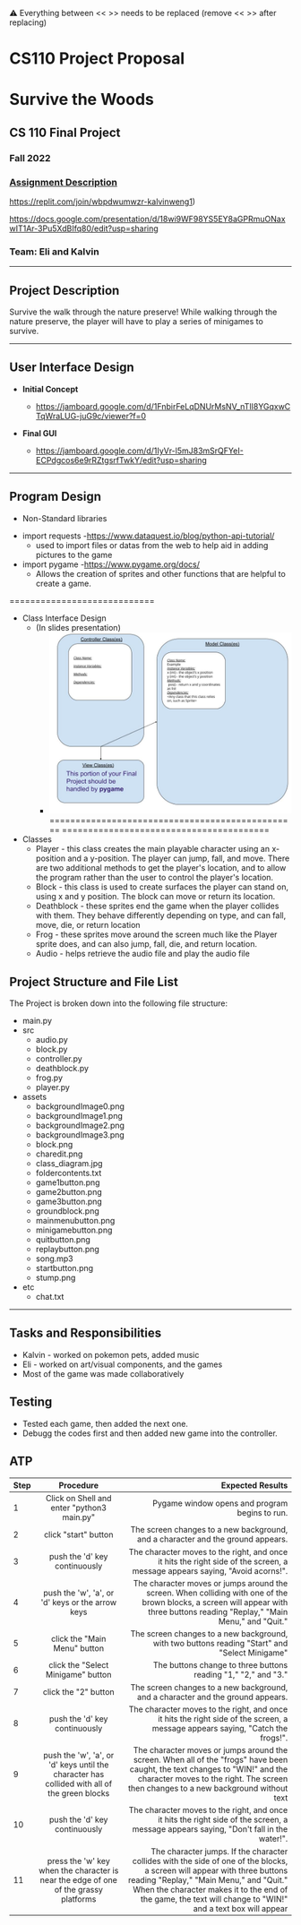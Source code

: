 :warning: Everything between << >> needs to be replaced (remove << >> after replacing)
# CS110 Project Proposal
# Survive the Woods
## CS 110 Final Project
### Fall 2022
### [Assignment Description](https://docs.google.com/document/d/1H4R6yLL7som1lglyXWZ04RvTp_RvRFCCBn6sqv-82ps/edit?usp=sharing)
https://replit.com/join/wbpdwumwzr-kalvinweng1)

https://docs.google.com/presentation/d/18wi9WF98YS5EY8aGPRmuONaxwIT1Ar-3Pu5XdBIfq80/edit?usp=sharing

### Team: Eli and Kalvin

***

## Project Description

Survive the walk through the nature preserve! While walking through the nature preserve, the player will have to play a series of minigames to survive.

***    

## User Interface Design

- **Initial Concept**
  - https://jamboard.google.com/d/1FnbirFeLqDNUrMsNV_nTlI8YGqxwCTqWraLUG-juG9c/viewer?f=0
    
    
- **Final GUI**
  - https://jamboard.google.com/d/1IyVr-l5mJ83mSrQFYeI-ECPdgcos6e9rRZtgsrfTwkY/edit?usp=sharing

***        

## Program Design

* Non-Standard libraries
- import requests
  -https://www.dataquest.io/blog/python-api-tutorial/
  - used to import files or datas from the web to help aid in adding pictures to the game
- import pygame -https://www.pygame.org/docs/
  - Allows the creation of sprites and other functions that are helpful to create a game. 
  
============================
* Class Interface Design
    * (In slides presentation)
        * ![class diagram](assets/class_diagram.jpg)
================================================
========================================
* Classes
  * Player - this class creates the main playable character using an x-position and a y-position. The player can jump, fall, and move. There are two additional methods to get the player's location, and to allow the program rather than the user to control the player's location.
  * Block - this class is used to create surfaces the player can stand on, using x and y position. The block can move or return its location.
  * Deathblock - these sprites end the game when the player collides with them. They behave differently depending on type, and can fall, move, die, or return location
  * Frog - these sprites move around the screen much like the Player sprite does, and can also jump, fall, die, and return location.
  * Audio - helps retrieve the audio file and play the audio file
## Project Structure and File List

The Project is broken down into the following file structure:

* main.py
* src
    * audio.py
    * block.py
    * controller.py
    * deathblock.py
    * frog.py
    * player.py
* assets
    * backgroundImage0.png
    * backgroundImage1.png
    * backgroundImage2.png
    * backgroundImage3.png
    * block.png
    * charedit.png
    * class_diagram.jpg
    * foldercontents.txt
    * game1button.png
    * game2button.png
    * game3button.png
    * groundblock.png
    * mainmenubutton.png
    * minigamebutton.png
    * quitbutton.png
    * replaybutton.png
    * song.mp3
    * startbutton.png
    * stump.png
* etc
    * chat.txt

***

## Tasks and Responsibilities 

   * Kalvin - worked on pokemon pets, added music
   * Eli - worked on art/visual components, and the games
   * Most of the game was made collaboratively

## Testing

* Tested each game, then added the next one.
* Debugg the codes first and then added new game into the controller.

## ATP

| Step                 |Procedure             |Expected Results                   |
|----------------------|:--------------------:|----------------------------------:|
|  1                   | Click on Shell and enter "python3 main.py"  |Pygame window opens and program begins to run. |
|  2                   | click "start" button   | The screen changes to a new background, and a character and the ground appears.      |
|  3                   | push the 'd' key continuously  | The character moves to the right, and once it hits the right side of the screen, a message appears saying, "Avoid acorns!".      |
|  4                   | push the 'w', 'a', or 'd' keys or the arrow keys | The character moves or jumps around the screen. When colliding with one of the brown blocks, a screen will appear with three buttons reading "Replay," "Main Menu," and "Quit."     |
|  5                   | click the "Main Menu" button   | The screen changes to a new background, with two buttons reading "Start" and "Select Minigame"      |
|  6                   | click the "Select Minigame" button   | The buttons change to three buttons reading "1," "2," and "3."      |
|  7                   | click the "2" button   | The screen changes to a new background, and a character and the ground appears.      |
|  8                   | push the 'd' key continuously  | The character moves to the right, and once it hits the right side of the screen, a message appears saying, "Catch the frogs!".      |
|  9                   | push the 'w', 'a', or 'd' keys until the character has collided with all of the green blocks | The character moves or jumps around the screen. When all of the "frogs" have been caught, the text changes to "WIN!" and the character moves to the right. The screen then changes to a new background without text    |
|  10                   | push the 'd' key continuously  | The character moves to the right, and once it hits the right side of the screen, a message appears saying, "Don't fall in the water!".      |
|  11                   | press the 'w' key when the character is near the edge of one of the grassy platforms  | The character jumps. If the character collides with the side of one of the blocks, a screen will appear with three buttons reading "Replay," "Main Menu," and "Quit." When the character makes it to the end of the game, the text will change to "WIN!" and a text box will appear   |